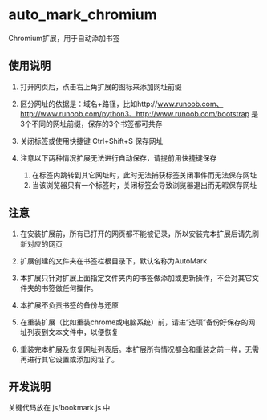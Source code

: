 # auto_mark_chromium

Chromium扩展，用于自动添加书签

## 使用说明

1. 打开网页后，点击右上角扩展的图标来添加网址前缀

1. 区分网址的依据是：域名+路径，比如http://www.runoob.com、http://www.runoob.com/python3、http://www.runoob.com/bootstrap 是3个不同的网址前缀，保存的3个书签都可共存

1. 关闭标签或使用快捷键 Ctrl+Shift+S 保存网址

1. 注意以下两种情况扩展无法进行自动保存，请提前用快捷键保存
    1. 在标签内跳转到其它网址时，此时无法捕获标签关闭事件而无法保存网址
    2. 当该浏览器只有一个标签时，关闭标签会导致浏览器退出而无暇保存网址

## 注意
1. 在安装扩展前，所有已打开的网页都不能被记录，所以安装完本扩展后请先刷新对应的网页

1. 扩展创建的文件夹在书签栏根目录下，默认名称为AutoMark

1. 本扩展只针对扩展上面指定文件夹内的书签做添加或更新操作，不会对其它文件夹的书签做任何操作。

1. 本扩展不负责书签的备份与还原

1. 在重装扩展（比如重装chrome或电脑系统）前，请进“选项”备份好保存的网址列表到文本文件中，以便恢复

1. 重装完本扩展及恢复网址列表后。本扩展所有情况都会和重装之前一样，无需再进行其它设置或添加网址了。

## 开发说明
关键代码放在 js/bookmark.js 中